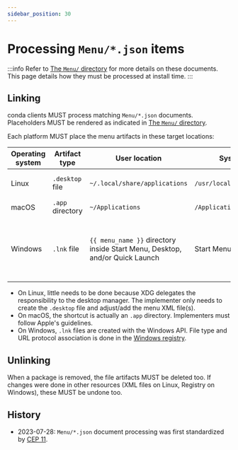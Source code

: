 ```yaml
---
sidebar_position: 30
---
```


# Processing `Menu/*.json` items

:::info
Refer to [The `Menu/` directory](../distribution/menu.md) for more details on these documents. This page details how they must be processed at install time.
:::

## Linking

conda clients MUST process matching `Menu/*.json` documents. Placeholders MUST be rendered as indicated in [The `Menu/` directory](../distribution/menu.md).

Each platform MUST place the menu artifacts in these target locations:

Operating system | Artifact type | User location | System location | Notes
-----------------|---------------|---------------|-----------------|-------
Linux            | `.desktop` file   | `~/.local/share/applications` | `/usr/local/share/applications` | Some other user files are modified
macOS            | `.app` directory | `~/Applications` | `/Applications` | <br>
Windows          | `.lnk` file | `{{ menu_name }}` directory inside Start Menu, Desktop, and/or Quick Launch | Start Menu | These locations are customizable and configured in the Windows registry.

- On Linux, little needs to be done because XDG delegates the responsibility to the desktop
  manager. The implementer only needs to create the `.desktop` file and adjust/add the menu XML
  file(s).
- On macOS, the shortcut is actually an `.app` directory. Implementers must follow Apple's guidelines.
- On Windows, `.lnk` files are created with the Windows API. File type and URL protocol association
  is done in the [Windows
  registry](https://learn.microsoft.com/en-us/windows/win32/shell/fa-file-types).

## Unlinking

When a package is removed, the file artifacts MUST be deleted too. If changes were done in other
resources (XML files on Linux, Registry on Windows), these MUST be undone too.

## History

- 2023-07-28: `Menu/*.json` document processing was first standardized by [CEP 11](https://github.com/conda/ceps/blob/main/cep-0011.md).
